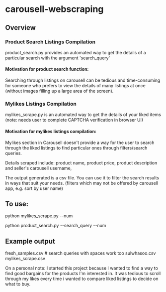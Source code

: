 # carousell-webscraping

## Overview
### Product Search Listings Compilation
product_search.py provides an automated way to get the details of a particular search with the argument 'search_query'
#### Motivation for product search function: 
Searching through listings on carousell can be tedious and time-consuming for someone who prefers to view the details of many listings at once (without images filling up a large area of the screen). 

### Mylikes Listings Compilation
mylikes_scrape.py is an automated way to get the details of your liked items  (note: needs user to complete CAPTCHA verification in browser UI)
#### Motivation for mylikes listings compilation:
Mylikes section in Carousell doesn't provide a way for the user to search through the liked listings to find particular ones through filters/search queries. 

Details scraped include: product name, product price, product description and seller's carousell username, 

The output generated is a csv file. You can use it to filter the search results in ways that suit your needs. (filters which may not be offered by carousell app, e.g. sort by user name)

## To use:
python mylikes_scrape.py --num <num of listings>

python product_search.py --search_query <your search query> --num <num of listings>

## Example output
fresh_samples.csv # search queries with spaces work too
sulwhasoo.csv
mylikes_scrape.csv

On a personal note:
I started this project because I wanted to find a way to find good bargains for the products I'm interested in.
It was tedious to scroll through my likes every time i wanted to compare liked listings to decide on what to buy. 
